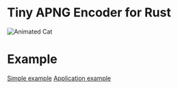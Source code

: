 
# Tiny APNG Encoder for Rust

![Animated Cat](https://gyazo.snca.net/2019/01/17-193109-e35952c2667267664475a8f08e8ab35d.png)


# Example

[Simple example](https://github.com/anekos/apng-encoder/blob/master/src/apng/encoder.rs#L15)
[Application example](https://github.com/anekos/apng-encoder/tree/master/example)
